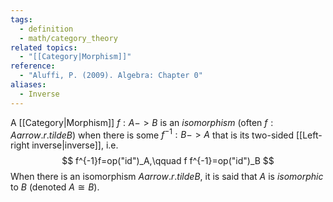 ```yaml
---
tags:
  - definition
  - math/category_theory
related topics:
  - "[[Category|Morphism]]"
reference:
  - "Aluffi, P. (2009). Algebra: Chapter 0"
aliases:
  - Inverse
---
```

A [[Category|Morphism]] $f: A -> B$ is an _isomorphism_ (often $f: A arrow.r.tilde B$) when there is some $f^{-1}: B -> A$ that is its two-sided [[Left-right inverse|inverse]], i.e.$$
	f^{-1}f=op("id")_A,\qquad f f^{-1}=op("id")_B
$$When there is an isomorphism $A arrow.r.tilde B$, it is said that $A$ is _isomorphic_ to $B$ (denoted $A\cong B$).